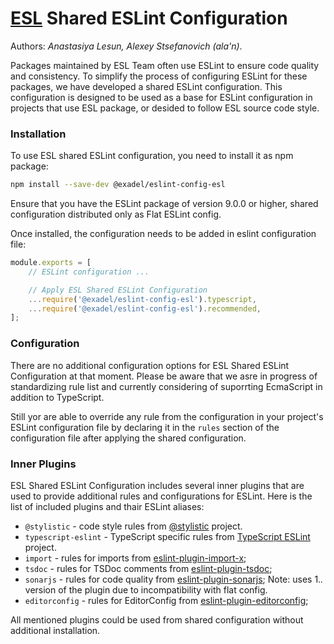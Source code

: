 # [ESL](../../../) Shared ESLint Configuration

Authors: *Anastasiya Lesun, Alexey Stsefanovich (ala'n)*.

<a name="intro"></a>

Packages maintained by ESL Team often use ESLint to ensure code quality and consistency. 
To simplify the process of configuring ESLint for these packages, we have developed a shared ESLint configuration. 
This configuration is designed to be used as a base for ESLint configuration in projects that use ESL package, 
or desided to follow ESL source code style.

<a name="installation"></a>

### Installation

To use ESL shared ESLint configuration, you need to install it as npm package:

```bash
npm install --save-dev @exadel/eslint-config-esl
```

Ensure that you have the ESLint package of version 9.0.0 or higher, shared configuration distributed only as Flat ESLint config.

Once installed, the configuration needs to be added in eslint configuration file:

```js
module.exports = [
    // ESLint configuration ...

    // Apply ESL Shared ESLint Configuration
    ...require('@exadel/eslint-config-esl').typescript,
    ...require('@exadel/eslint-config-esl').recommended,
];
```

<a name="configuration"></a>

### Configuration

There are no additional configuration options for ESL Shared ESLint Configuration at that moment. 
Please be aware that we asre in progress of standardizing rule list and currently considering of suporrting EcmaScript in addition to TypeScript.

Still yor are able to override any rule from the configuration in your project's ESLint configuration file 
by declaring it in the `rules` section of the configuration file after applying the shared configuration.

### Inner Plugins

ESL Shared ESLint Configuration includes several inner plugins that are used to provide additional rules and configurations for ESLint.
Here is the list of included plugins and thair ESLint aliases:

- `@stylistic` - code style rules from [@stylistic](https://eslint.style/) project.
- `typescript-eslint` - TypeScript specific rules from [TypeScript ESLint](https://typescript-eslint.io/) project.
- `import` - rules for imports from [eslint-plugin-import-x](https://www.npmjs.com/package/eslint-plugin-import-x);
- `tsdoc` - rules for TSDoc comments from [eslint-plugin-tsdoc](https://www.npmjs.com/package/eslint-plugin-tsdoc);
- `sonarjs` - rules for code quality from [eslint-plugin-sonarjs](https://www.npmjs.com/package/eslint-plugin-sonarjs); 
  Note: uses 1.*.* version of the plugin due to incompatibility with flat config.
- `editorconfig` - rules for EditorConfig from [eslint-plugin-editorconfig](https://www.npmjs.com/package/eslint-plugin-editorconfig);

All mentioned plugins could be used from shared configuration without additional installation.
